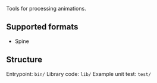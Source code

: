 Tools for processing animations.

## Supported formats

* Spine


## Structure
Entrypoint: `bin/`
Library code: `lib/`
Example unit test: `test/`
